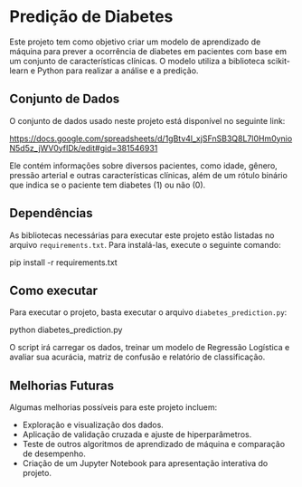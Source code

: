 # Predição de Diabetes

Este projeto tem como objetivo criar um modelo de aprendizado de máquina para prever a ocorrência de diabetes em pacientes com base em um conjunto de características clínicas. O modelo utiliza a biblioteca scikit-learn e Python para realizar a análise e a predição.

## Conjunto de Dados

O conjunto de dados usado neste projeto está disponível no seguinte link:

https://docs.google.com/spreadsheets/d/1gBtv4l_xjSFnSB3Q8L7l0Hm0ynioN5d5z_jWV0yfIDk/edit#gid=381546931

Ele contém informações sobre diversos pacientes, como idade, gênero, pressão arterial e outras características clínicas, além de um rótulo binário que indica se o paciente tem diabetes (1) ou não (0).

## Dependências

As bibliotecas necessárias para executar este projeto estão listadas no arquivo `requirements.txt`. Para instalá-las, execute o seguinte comando:

pip install -r requirements.txt

## Como executar

Para executar o projeto, basta executar o arquivo `diabetes_prediction.py`:

python diabetes_prediction.py

O script irá carregar os dados, treinar um modelo de Regressão Logística e avaliar sua acurácia, matriz de confusão e relatório de classificação.

## Melhorias Futuras

Algumas melhorias possíveis para este projeto incluem:

- Exploração e visualização dos dados.
- Aplicação de validação cruzada e ajuste de hiperparâmetros.
- Teste de outros algoritmos de aprendizado de máquina e comparação de desempenho.
- Criação de um Jupyter Notebook para apresentação interativa do projeto.
